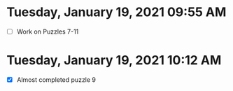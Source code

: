# Tuesday, January 19, 2021 09:55 AM

- [ ] Work on Puzzles 7-11

# Tuesday, January 19, 2021 10:12 AM

- [X] Almost completed puzzle 9

